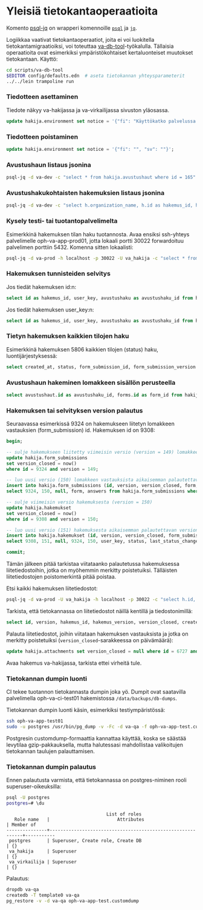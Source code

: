 # Yleisiä tietokantaoperaatioita

Komento [psql-jq](../scripts/psql-jq) on wrapperi komennoille
[`psql`](https://www.postgresql.org/docs/current/static/app-psql.html)
ja [`jq`](https://stedolan.github.io/jq/).

Logiikkaa vaativat tietokantaoperaatiot, joita ei voi luokitella
tietokantamigraatioiksi, voi toteuttaa
[va-db-tool](../scripts/va-db-tool)-työkalulla. Tällaisia operaatioita
ovat esimerkiksi ympäristökohtaiset kertaluonteiset muutokset
tietokantaan. Käyttö:

``` bash
cd scripts/va-db-tool
$EDITOR config/defaults.edn  # aseta tietokannan yhteysparameterit
../../lein trampoline run
```

### Tiedotteen asettaminen

Tiedote näkyy va-hakijassa ja va-virkailijassa sivuston yläosassa.

``` sql
update hakija.environment set notice = '{"fi": "Käyttökatko palvelussa to 1.2. klo 16.30 alkaen. Palvelu on taas käytössä tiistaiaamuna 6.2. klo 8.00.", "sv": "Driftsavbrott torsdagen 1.2 fr.o.m. kl. 16.30. Tjänsterna är i bruk igen tisdag morgon 6.2 kl. 8.00."}';
```

### Tiedotteen poistaminen

``` sql
update hakija.environment set notice = '{"fi": "", "sv": ""}';
```

### Avustushaun listaus jsonina

``` bash
psql-jq -d va-dev -c "select * from hakija.avustushaut where id = 165" | less
```

### Avustushakukohtaisten hakemuksien listaus jsonina

``` bash
psql-jq -d va-dev -c "select h.organization_name, h.id as hakemus_id, h.version as hakemus_version, h.user_key as hakemus_user_key, s.form as form_id, s.id as form_submission_id, s.version as form_submission_version, s.answers from hakija.hakemukset h join hakija.form_submissions s on (h.form_submission_id = s.id and h.form_submission_version = s.version) where h.avustushaku = 3 and h.status != 'cancelled' and h.status != 'new' and h.version_closed is null and h.hakemus_type = 'hakemus' order by upper(h.organization_name), upper(h.project_name)" | less
```

### Kysely testi- tai tuotantopalvelimelta

Esimerkkinä hakemuksen tilan haku tuotannosta. Avaa ensiksi ssh-yhteys
palvelimelle oph-va-app-prod01, jotta lokaali portti 30022 forwardoituu
palvelimen porttiin 5432. Komenna sitten lokaalisti:

``` bash
psql-jq -d va-prod -h localhost -p 30022 -U va_hakija -c "select * from hakija.hakemukset where id = 5582 and version_closed is null" | less
```

### Hakemuksen tunnisteiden selvitys

Jos tiedät hakemuksen id:n:

``` sql
select id as hakemus_id, user_key, avustushaku as avustushaku_id from hakija.hakemukset where id = 5346 and version_closed is null;
```

Jos tiedät hakemuksen user_key:n:

``` sql
select id as hakemus_id, user_key, avustushaku as avustushaku_id from hakija.hakemukset where user_key = 'a4244aa43ddd6e3ef9e64bb80f4ee952f68232aa008d3da9c78e3b627e5675c8' and version_closed is null;
```

### Tietyn hakemuksen kaikkien tilojen haku

Esimerkkinä hakemuksen 5806 kaikkien tilojen (status) haku,
luontijärjestyksessä:

``` sql
select created_at, status, form_submission_id, form_submission_version from hakija.hakemukset where id = 5007 order by created_at;
```

### Avustushaun hakeminen lomakkeen sisällön perusteella

``` sql
select avustushaut.id as avustushaku_id, forms.id as form_id from hakija.forms join hakija.avustushaut on forms.id = avustushaut.form where forms.content::text ilike '%liiketaloudellisin perustein toimiva yhtiö%'
```

### Hakemuksen tai selvityksen version palautus

Seuraavassa esimerkissä 9324 on hakemukseen liitetyn lomakkeen
vastauksien (form_submission) id. Hakemuksen id on 9308:

``` sql
begin;

-- sulje hakemukseen liitetty viimeisin versio (version = 149) lomakkeen vastauksista
update hakija.form_submissions
set version_closed = now()
where id = 9324 and version = 149;

-- luo uusi versio (150) lomakkeen vastauksista aikaisemman palautettavan version pohjalta (version = 145)
insert into hakija.form_submissions (id, version, version_closed, form, answers)
select 9324, 150, null, form, answers from hakija.form_submissions where id = 9324 and version = 145;

-- sulje viimeisin versio hakemuksesta (version = 150)
update hakija.hakemukset
set version_closed = now()
where id = 9308 and version = 150;

-- luo uusi versio (151) hakemuksesta aikaisemman palautettavan version pohjalta (version = 146)
insert into hakija.hakemukset (id, version, version_closed, form_submission_id, form_submission_version, user_key, status, last_status_change_at, avustushaku, budget_total, budget_oph_share, organization_name, project_name, register_number, status_change_comment, user_oid, user_first_name, user_last_name, user_email, hakemus_type, parent_id, selvitys_email, status_valiselvitys, status_loppuselvitys, language, refused, refused_comment, refused_at)
select 9308, 151, null, 9324, 150, user_key, status, last_status_change_at, avustushaku, budget_total, budget_oph_share, organization_name, project_name, register_number, status_change_comment, user_oid, user_first_name, user_last_name, user_email, hakemus_type, parent_id, selvitys_email, status_valiselvitys, status_loppuselvitys, language, refused, refused_comment, refused_at from hakija.hakemukset where id = 9308 and version = 146;

commit;
```

Tämän jälkeen pitää tarkistaa viitataanko palautetussa hakemuksessa
liitetiedostoihin, jotka on myöhemmin merkitty poistetuiksi. Tälläisten
liitetiedostojen poistomerkintä pitää poistaa.

Etsi kaikki hakemuksen liitetiedostot:

``` bash
psql-jq -d va-prod -U va_hakija -h localhost -p 30022 -c "select h.id, h.version, h.version_closed, h.form_submission_id, h.form_submission_version, fs.answers from hakija.hakemukset h left join hakija.form_submissions fs on h.form_submission_id = fs.id and h.form_submission_version = fs.version where h.id = 9308 and h.version = 151" | grep -C2 -i attachment
```

Tarkista, että tietokannassa on liitetiedostot näillä kentillä ja
tiedostonimillä:

``` sql
select id, version, hakemus_id, hakemus_version, version_closed, created_at, field_id, filename, content_type, file_size from hakija.attachments where hakemus_id = 9308;
```

Palauta liitetiedostot, joihin viitataan hakemuksen vastauksista ja
jotka on merkitty poistetuiksi (`version_closed`-sarakkeessa on
päivämäärä):

``` sql
update hakija.attachments set version_closed = null where id = 6727 and version = 1 and hakemus_id = 9308;
```

Avaa hakemus va-hakijassa, tarkista ettei virheitä tule.

### Tietokannan dumpin luonti

CI tekee tuotannon tietokannasta dumpin joka yö. Dumpit ovat saatavilla
palvelimella oph-va-ci-test01 hakemistossa `/data/backups/db-dumps`.

Tietokannan dumpin luonti käsin, esimerkiksi testiympäristössä:

``` bash
ssh oph-va-app-test01
sudo -u postgres /usr/bin/pg_dump -v -Fc -d va-qa -f oph-va-app-test.customdump
```

Postgresin customdump-formaattia kannattaa käyttää, koska se säästää levytilaa gzip-pakkauksella, mutta halutessasi mahdollistaa valikoitujen tietokannan taulujen palauttamisen.

### Tietokannan dumpin palautus

Ennen palautusta varmista, että tietokannassa on postgres-niminen rooli superuser-oikeuksilla:

``` bash
psql -U postgres
postgres=# \du
```

```
                                     List of roles
   Role name   |                         Attributes                         | Member of
---------------+------------------------------------------------------------+-----------
 postgres      | Superuser, Create role, Create DB                          | {}
 va_hakija     | Superuser                                                  | {}
 va_virkailija | Superuser                                                  | {}
```

Palautus:

``` bash
dropdb va-qa
createdb -T template0 va-qa
pg_restore -v -d va-qa oph-va-app-test.customdump
```
